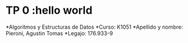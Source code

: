 
# TP 0 :hello world

*Algoritmos y Estructuras de Datos
*Curso: K1051
*Apellido y nombre: Pieroni, Agustin Tomas
*Legajo: 176.933-9
